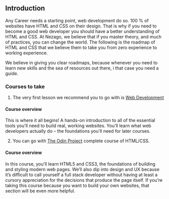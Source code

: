 ## Introduction
Any Career needs a starting point, web development do so. 100 % of websites have HTML and CSS on their design. That is why
if you need to become a good web developer you should have a better understanding of HTML and CSS. At Nezago, we believe that
if you master theory, and much of practices, you can change the world. The following is the roadmap of HTML and CSS that we
believe them to take you from zero experience to working experience. 

We believe in giving you clear roadmaps, because whenever you need to learn new skills and the sea of resources out there, i that case you need a guide.

### Courses to take
1. The very first lesson we recommend you to go with is [Web Development](https://www.theodinproject.com/courses/web-development-101?ref=lnav)

#### Course overview
This is where it all begins! A hands-on introduction to all of the essential tools you'll need to build real, working websites. You'll learn what web developers actually do – the foundations you'll need for later courses.


2. You can go with [The Odin Project](https://www.theodinproject.com/courses/html-and-css?ref=lnav) complete course of HTML/CSS.

#### Course overview
In this course, you’ll learn HTML5 and CSS3, the foundations of building and styling modern web pages. We’ll also dip into design and UX because it’s difficult to call yourself a full stack developer without having at least a cursory appreciation for the decisions that produce the page itself. If you’re taking this course because you want to build your own websites, that section will be even more helpful.
